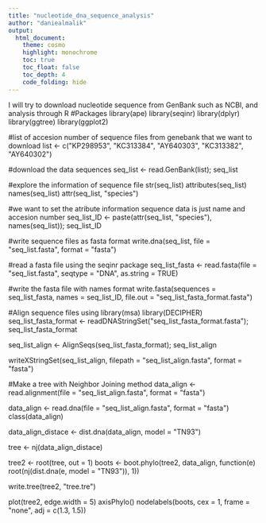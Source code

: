 ```yaml
---
title: "nucleotide_dna_sequence_analysis" 
author: "daniealmalik"
output: 
  html_document:
    theme: cosmo
    highlight: monochrome
    toc: true
    toc_float: false
    toc_depth: 4
    code_folding: hide
---
```




I will try to download nucleotide sequence from GenBank such as NCBI, and analysis through R
#Packages 
library(ape) library(seqinr) library(dplyr) library(ggtree) library(ggplot2)

#list of accesion number of sequence files from genebank that we want to download 
list <- c("KP298953", "KC313384", "AY640303", "KC313382", "AY640302")

#download the data sequences 
seq_list <- read.GenBank(list); seq_list

#explore the information of sequence file 
str(seq_list) 
attributes(seq_list) 
names(seq_list) 
attr(seq_list, "species")

#we want to set the atribute information sequence data is just name and accesion number 
seq_list_ID <- paste(attr(seq_list, "species"), names(seq_list)); seq_list_ID

#write sequence files as fasta format 
write.dna(seq_list, file = "seq_list.fasta", format = "fasta")

#read a fasta file using the seqinr package 
seq_list_fasta <- read.fasta(file = "seq_list.fasta", seqtype = "DNA", as.string = TRUE) 

#write the fasta file with names format 
write.fasta(sequences = seq_list_fasta, names = seq_list_ID, file.out = "seq_list_fasta_format.fasta")

#Align sequence files using 
library(msa) 
library(DECIPHER) 
seq_list_fasta_format <- readDNAStringSet("seq_list_fasta_format.fasta"); seq_list_fasta_format 

seq_list_align <- AlignSeqs(seq_list_fasta_format); seq_list_align

writeXStringSet(seq_list_align, filepath = "seq_list_align.fasta", format = "fasta")

#Make a tree with Neighbor Joining method 
data_align <- read.alignment(file = "seq_list_align.fasta", format = "fasta")

data_align <- read.dna(file = "seq_list_align.fasta", format = "fasta") class(data_align)

data_align_distace <- dist.dna(data_align, model = "TN93")

tree <- nj(data_align_distace)

tree2 <- root(tree, out = 1) boots <- boot.phylo(tree2, data_align, function(e) root(nj(dist.dna(e, model = "TN93")), 1))

write.tree(tree2, "tree.tre")

plot(tree2, edge.width = 5) 
axisPhylo() 
nodelabels(boots, cex = 1, frame = "none", adj = c(1.3, 1.5))
